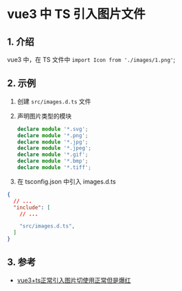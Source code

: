 <!--#region
@author 吴钦飞
@email wuqinfei@qq.com
@create date 2024-04-01 13:50:43
@modify date 2024-04-01 13:50:46
@desc [description]
#endregion-->

# vue3 中 TS 引入图片文件

## 1. 介绍

vue3 中，在 TS 文件中 `import Icon from './images/1.png'`;

## 2. 示例

1. 创建 `src/images.d.ts` 文件

2. 声明图片类型的模块

    ```ts
    declare module '*.svg';
    declare module '*.png';
    declare module '*.jpg';
    declare module '*.jpeg';
    declare module '*.gif';
    declare module '*.bmp';
    declare module '*.tiff';
    ```

3. 在 tsconfig.json 中引入 images.d.ts

```json
{
  // ...
  "include": [
    // ...

    "src/images.d.ts",
  ]
}
```

## 3. 参考

* [vue3+ts正常引入图片切使用正常但是爆红](https://www.zowlsat.com/index.php/archives/541/)
